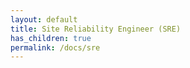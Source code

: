 ```yaml
---
layout: default
title: Site Reliability Engineer (SRE)
has_children: true
permalink: /docs/sre
---
```

